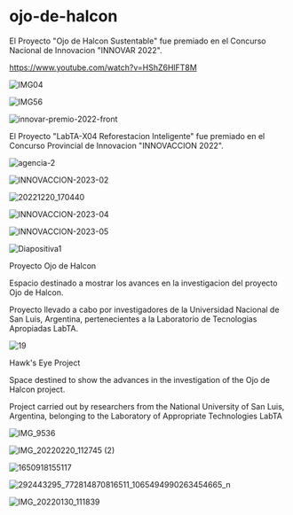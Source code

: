 # ojo-de-halcon
El Proyecto "Ojo de Halcon Sustentable" fue premiado en el Concurso Nacional de Innovacion "INNOVAR 2022".

https://www.youtube.com/watch?v=HShZ6HlFT8M

![IMG04](https://user-images.githubusercontent.com/88517674/201725876-c00abc5e-8d5d-4f0b-8dce-b56c53da1f2e.jpg)

![IMG56](https://user-images.githubusercontent.com/88517674/201725788-7e0dd3fb-e875-430d-a605-38b33baeb302.jpg)

![innovar-premio-2022-front](https://user-images.githubusercontent.com/88517674/201726427-85be7aef-94e6-403a-b407-d234f7e97e77.jpg)


El Proyecto "LabTA-X04 Reforestacion Inteligente" fue premiado en el Concurso Provincial de Innovacion "INNOVACCION 2022".

![agencia-2](https://user-images.githubusercontent.com/88517674/213193077-7b8d16a5-54ef-4858-8ba9-a94b19ef3916.jpg)

![INNOVACCION-2023-02](https://user-images.githubusercontent.com/88517674/213193474-23e46c0a-0d7f-4892-b840-6ad5cba6e1d0.jpg)

![20221220_170440](https://user-images.githubusercontent.com/88517674/213193388-1aee9846-acb9-49cf-9265-99abed370503.jpg)

![INNOVACCION-2023-04](https://user-images.githubusercontent.com/88517674/213193666-e31b410d-3d9b-4f78-9717-253c34db58a2.jpg)

![INNOVACCION-2023-05](https://user-images.githubusercontent.com/88517674/213193610-999014e2-0b56-4488-b13a-f72c57b0f3ed.jpg)

![Diapositiva1](https://user-images.githubusercontent.com/88517674/213194426-6ad1105e-582b-4da1-826b-ae630f474b3e.PNG)


Proyecto Ojo de Halcon

Espacio destinado a mostrar los avances en la investigacion del proyecto Ojo de Halcon.

Proyecto llevado a cabo por investigadores de la Universidad Nacional de San Luis, Argentina, pertenecientes a la Laboratorio de Tecnologias Apropiadas LabTA.


![19](https://github.com/cgcatuogno/ojo-de-halcon/assets/88517674/f8faff31-59a7-4296-8b40-a114841f3e37)


Hawk's Eye Project

Space destined to show the advances in the investigation of the Ojo de Halcon project.

Project carried out by researchers from the National University of San Luis, Argentina, belonging to the Laboratory of Appropriate Technologies LabTA

![IMG_9536](https://github.com/cgcatuogno/ojo-de-halcon/assets/88517674/585a556f-187d-45a3-a530-1264c6656be8)

![IMG_20220220_112745 (2)](https://github.com/cgcatuogno/ojo-de-halcon/assets/88517674/81a4ef37-0043-4ebb-8d44-922dc6e29f88)

![1650918155117](https://github.com/cgcatuogno/ojo-de-halcon/assets/88517674/521b508e-6cb9-495a-8d76-5550d2cb7abc)

![292443295_772814870816511_1065494990263454665_n](https://github.com/cgcatuogno/ojo-de-halcon/assets/88517674/ab5d126a-662c-45e1-a53d-b434b7128ca3)

![IMG_20220130_111839](https://github.com/cgcatuogno/ojo-de-halcon/assets/88517674/8cb438e8-792e-4427-8747-fed31f3c3259)

